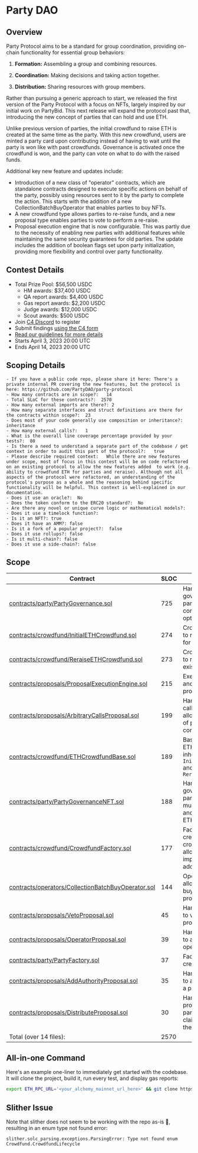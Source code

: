 # Party DAO

## Overview

Party Protocol aims to be a standard for group coordination, providing on-chain functionality for essential group behaviors:

1. **Formation:** Assembling a group and combining resources.

1. **Coordination:** Making decisions and taking action together.

1. **Distribution:** Sharing resources with group members.

Rather than pursuing a generic approach to start, we released the first version of the Party Protocol with a focus on NFTs, largely inspired by our initial work on PartyBid. This next release will expand the protocol past that, introducing the new concept of parties that can hold and use ETH.

Unlike previous version of parties, the initial crowdfund to raise ETH is created at the same time as the party. With this new crowdfund, users are minted a party card upon contributing instead of having to wait until the party is won like with past crowdfunds. Governance is activated once the crowdfund is won, and the party can vote on what to do with the raised funds.

Additional key new feature and updates include:

- Introduction of a new class of "operator" contracts, which are standalone contracts designed to execute specific actions on behalf of the party, possibly using resources sent to it by the party to complete the action. This starts with the addition of a new CollectionBatchBuyOperator that enables parties to buy NFTs.
- A new crowdfund type allows parties to re-raise funds, and a new proposal type enables parties to vote to perform a re-raise.
- Proposal execution engine that is now configurable. This was partly due to the necessity of enabling new parties with additional features while maintaining the same security guarantees for old parties. The update includes the addition of boolean flags set upon party initialization, providing more flexibility and control over party functionality.

## Contest Details

- Total Prize Pool: $56,500 USDC
  - HM awards: $37,400 USDC
  - QA report awards: $4,400 USDC
  - Gas report awards: $2,200 USDC
  - Judge awards: $12,000 USDC
  - Scout awards: $500 USDC
- Join [C4 Discord](https://discord.gg/code4rena) to register
- Submit findings [using the C4 form](https://code4rena.com/contests/2023-04-party-contest/submit)
- [Read our guidelines for more details](https://docs.code4rena.com/roles/wardens)
- Starts April 3, 2023 20:00 UTC
- Ends April 14, 2023 20:00 UTC

## Scoping Details

```
- If you have a public code repo, please share it here: There's a private internal PR covering the new features, but the protocol is here: https://github.com/PartyDAO/party-protocol
- How many contracts are in scope?:   14
- Total SLoC for these contracts?:  2570
- How many external imports are there?: 2
- How many separate interfaces and struct definitions are there for the contracts within scope?:  23
- Does most of your code generally use composition or inheritance?:   inheritance
- How many external calls?:   1
- What is the overall line coverage percentage provided by your tests?:  80
- Is there a need to understand a separate part of the codebase / get context in order to audit this part of the protocol?:   true
- Please describe required context:   While there are new features under scope, most of focus in this contest will be on code refactored on an existing protocol to allow the new features added  to work (e.g. ability to crowdfund ETH for parties and reraise). Although not all aspects of the protocol were refactored, an understanding of the protocol's purpose as a whole and the reasoning behind specific functionality will be helpful. This context is well-explained in our documentation.
- Does it use an oracle?:  No
- Does the token conform to the ERC20 standard?:  No
- Are there any novel or unique curve logic or mathematical models?:
- Does it use a timelock function?:
- Is it an NFT?: true
- Does it have an AMM?: false
- Is it a fork of a popular project?:  false
- Does it use rollups?: false
- Is it multi-chain?: false
- Does it use a side-chain?: false
```

## Scope

| Contract                                                                                                 | SLOC | Purpose                                                                                                | Libraries used                                                                                                                                                                                                                                                                                                   |
| -------------------------------------------------------------------------------------------------------- | ---- | ------------------------------------------------------------------------------------------------------ | ---------------------------------------------------------------------------------------------------------------------------------------------------------------------------------------------------------------------------------------------------------------------------------------------------------------- |
| [contracts/party/PartyGovernance.sol](contracts/party/PartyGovernance.sol)                               | 725  | Handles the governance of a party, including configuration options                                     | [contracts/utils/ReadOnlyDelegateCall.sol](contracts/utils/ReadOnlyDelegateCall.sol), [contracts/utils/LibERC20Compat.sol](contracts/utils/LibERC20Compat.sol), [contracts/utils/LibRawResult.sol](contracts/utils/LibRawResult.sol), [contracts/utils/LibSafeCast.sol](contracts/utils/LibSafeCast.sol)         |
| [contracts/crowdfund/InitialETHCrowdfund.sol](contracts/crowdfund/InitialETHCrowdfund.sol)               | 274  | Crowdfund contract to raise initial funds for new ETH parties                                          | [contracts/utils/LibAddress.sol](contracts/utils/LibAddress.sol), [contracts/utils/LibRawResult.sol](contracts/utils/LibRawResult.sol), [contracts/utils/LibSafeCast.sol](contracts/utils/LibSafeCast.sol)                                                                                                       |
| [contracts/crowdfund/ReraiseETHCrowdfund.sol](contracts/crowdfund/ReraiseETHCrowdfund.sol)               | 273  | Crowdfund contract to re-raise funds for existing ETH parties                                          | [contracts/utils/LibAddress.sol](contracts/utils/LibAddress.sol), [contracts/utils/LibRawResult.sol](contracts/utils/LibRawResult.sol), [contracts/utils/LibSafeCast.sol](contracts/utils/LibSafeCast.sol)                                                                                                       |
| [contracts/proposals/ProposalExecutionEngine.sol](contracts/proposals/ProposalExecutionEngine.sol)       | 215  | Executes proposals and handles proposal logic                                                          | [contracts/utils/LibRawResult.sol](contracts/utils/LibRawResult.sol)                                                                                                                                                                                                                                             |
| [contracts/proposals/ArbitraryCallsProposal.sol](contracts/proposals/ArbitraryCallsProposal.sol)         | 199  | Handles arbitrary calls proposals, allowing spending of party's ETH if configured                      | [contracts/utils/LibSafeERC721.sol](contracts/utils/LibSafeERC721.sol), [contracts/utils/LibAddress.sol](contracts/utils/LibAddress.sol)                                                                                                                                                                         |
| [contracts/crowdfund/ETHCrowdfundBase.sol](contracts/crowdfund/ETHCrowdfundBase.sol)                     | 189  | Base contract for ETH crowdfunds, inherited by `InitialETHCrowdfund` and `ReraiseETHCrowdfund`         | [contracts/utils/LibAddress.sol](contracts/utils/LibAddress.sol), [contracts/utils/LibSafeCast.sol](contracts/utils/LibSafeCast.sol)                                                                                                                                                                             |
| [contracts/party/PartyGovernanceNFT.sol](contracts/party/PartyGovernanceNFT.sol)                         | 188  | Handles the governance of a party's NFTs, allows multiple authorities, and supports new ETH crowdfunds | [openzeppelin/contracts/interfaces/IERC2981.sol](https://github.com/OpenZeppelin/openzeppelin-contracts/blob/master/contracts/interfaces/IERC2981.sol), [contracts/utils/ReadOnlyDelegateCall.sol](contracts/utils/ReadOnlyDelegateCall.sol), [contracts/utils/LibSafeCast.sol](contracts/utils/LibSafeCast.sol) |
| [contracts/crowdfund/CrowdfundFactory.sol](contracts/crowdfund/CrowdfundFactory.sol)                     | 177  | Factory contract for creating new ETH crowdfunds and allowing custom implementation addresses          | [contracts/utils/LibRawResult.sol](contracts/utils/LibRawResult.sol)                                                                                                                                                                                                                                             |
| [contracts/operators/CollectionBatchBuyOperator.sol](contracts/operators/CollectionBatchBuyOperator.sol) | 144  | Operator contract allowing parties to buy NFTs through proposals                                       | [contracts/utils/LibRawResult.sol](contracts/utils/LibRawResult.sol), [contracts/utils/LibAddress.sol](contracts/utils/LibAddress.sol), [contracts/utils/LibSafeERC721.sol](contracts/utils/LibSafeERC721.sol)                                                                                                   |
| [contracts/proposals/VetoProposal.sol](contracts/proposals/VetoProposal.sol)                             | 45   | Handles proposals to veto other proposals                                                              | -                                                                                                                                                                                                                                                                                                                |
| [contracts/proposals/OperatorProposal.sol](contracts/proposals/OperatorProposal.sol)                     | 39   | Handles proposals to add/remove operators                                                              | -                                                                                                                                                                                                                                                                                                                |
| [contracts/party/PartyFactory.sol](contracts/party/PartyFactory.sol)                                     | 37   | Factory contract for creating new parties                                                              | -                                                                                                                                                                                                                                                                                                                |
| [contracts/proposals/AddAuthorityProposal.sol](contracts/proposals/AddAuthorityProposal.sol)             | 35   | Handles proposals to add authorities to a party's NFT                                                  | [contracts/utils/LibRawResult.sol](contracts/utils/LibRawResult.sol)                                                                                                                                                                                                                                             |
| [contracts/proposals/DistributeProposal.sol](contracts/proposals/DistributeProposal.sol)                 | 30   | Handles distribution proposals, allowing party members to claim their share of the party's assets      | -                                                                                                                                                                                                                                                                                                                |
| Total (over 14 files):                                                                                   | 2570 |                                                                                                        |                                                                                                                                                                                                                                                                                                                  |

## All-in-one Command

Here's an example one-liner to immediately get started with the codebase. It will clone the project, build it, run every test, and display gas reports:

```bash
export ETH_RPC_URL='<your_alchemy_mainnet_url_here>' && git clone https://github.com/code-423n4/2022-09-party && cd 2022-09-party && foundryup && forge install && yarn install && forge test -f $ETH_RPC_URL --gas-report
```

## Slither Issue

Note that slither does not seem to be working with the repo as-is 🤷, resulting in an enum type not found error:

```
slither.solc_parsing.exceptions.ParsingError: Type not found enum Crowdfund.CrowdfundLifecycle
```
